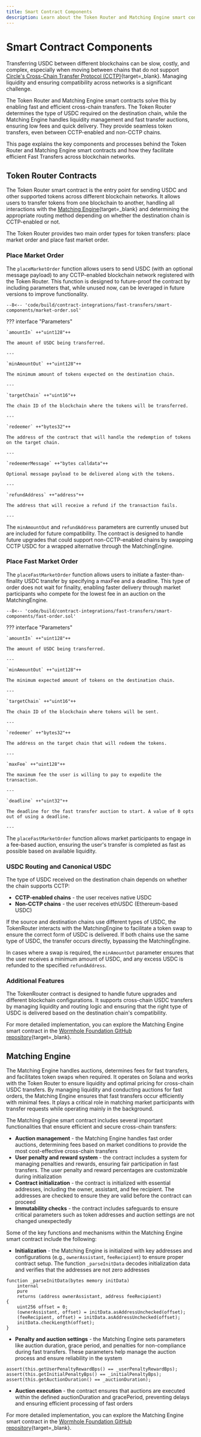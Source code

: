 ```yaml
---
title: Smart Contract Components
description: Learn about the Token Router and Matching Engine smart contracts that enable fast, efficient cross-chain USDC transfers across blockchain networks.
---
```


# Smart Contract Components

Transferring USDC between different blockchains can be slow, costly, and complex, especially when moving between chains that do not support [Circle's Cross-Chain Transfer Protocol (CCTP)](/learn/messaging/cctp/){target=\_blank}. Managing liquidity and ensuring compatibility across networks is a significant challenge.

The Token Router and Matching Engine smart contracts solve this by enabling fast and efficient cross-chain transfers. The Token Router determines the type of USDC required on the destination chain, while the Matching Engine handles liquidity management and fast transfer auctions, ensuring low fees and quick delivery. They provide seamless token transfers, even between CCTP-enabled and non-CCTP chains.

This page explains the key components and processes behind the Token Router and Matching Engine smart contracts and how they facilitate efficient Fast Transfers across blockchain networks.

## Token Router Contracts 

The Token Router smart contract is the entry point for sending USDC and other supported tokens across different blockchain networks. It allows users to transfer tokens from one blockchain to another, handling all interactions with the [Matching Engine](/build/contract-integrations/fast-transfers/smart-components/#matching-engine){target=\_blank} and determining the appropriate routing method depending on whether the destination chain is CCTP-enabled or not.

The Token Router provides two main order types for token transfers: place market order and place fast market order.

### Place Market Order

The `placeMarketOrder` function allows users to send USDC (with an optional message payload) to any CCTP-enabled blockchain network registered with the Token Router. This function is designed to future-proof the contract by including parameters that, while unused now, can be leveraged in future versions to improve functionality.

```sol
--8<-- 'code/build/contract-integrations/fast-transfers/smart-components/market-order.sol'
```

??? interface "Parameters"

    `amountIn` ++"uint128"++
        
    The amount of USDC being transferred.

    ---

    `minAmountOut` ++"uint128"++
        
    The minimum amount of tokens expected on the destination chain.

    ---

    `targetChain` ++"uint16"++
        
    The chain ID of the blockchain where the tokens will be transferred.

    ---

    `redeemer` ++"bytes32"++
        
    The address of the contract that will handle the redemption of tokens on the target chain.

    ---

    `redeemerMessage` ++"bytes calldata"++
        
    Optional message payload to be delivered along with the tokens.

    ---

    `refundAddress` ++"address"++
        
    The address that will receive a refund if the transaction fails.

    ---

The `minAmountOut` and `refundAddress` parameters are currently unused but are included for future compatibility. The contract is designed to handle future upgrades that could support non-CCTP-enabled chains by swapping CCTP USDC for a wrapped alternative through the MatchingEngine.

### Place Fast Market Order

The `placeFastMarketOrder` function allows users to initiate a faster-than-finality USDC transfer by specifying a maxFee and a deadline. This type of order does not wait for finality, enabling faster delivery through market participants who compete for the lowest fee in an auction on the MatchingEngine.

```sol
--8<-- 'code/build/contract-integrations/fast-transfers/smart-components/fast-order.sol'
```

??? interface "Parameters"

    `amountIn` ++"uint128"++
        
    The amount of USDC being transferred.

    ---

    `minAmountOut` ++"uint128"++
        
    The minimum expected amount of tokens on the destination chain.

    ---

    `targetChain` ++"uint16"++
        
    The chain ID of the blockchain where tokens will be sent.

    ---

    `redeemer` ++"bytes32"++
        
    The address on the target chain that will redeem the tokens.

    ---

    `maxFee` ++"uint128"++
        
    The maximum fee the user is willing to pay to expedite the transaction.

    ---

    `deadline` ++"uint32"++
        
    The deadline for the fast transfer auction to start. A value of 0 opts out of using a deadline.

    ---

The `placeFastMarketOrder` function allows market participants to engage in a fee-based auction, ensuring the user's transfer is completed as fast as possible based on available liquidity.

### USDC Routing and Canonical USDC

The type of USDC received on the destination chain depends on whether the chain supports CCTP:

- **CCTP-enabled chains** - the user receives native USDC
- **Non-CCTP chains** - the user receives ethUSDC (Ethereum-based USDC)

If the source and destination chains use different types of USDC, the TokenRouter interacts with the MatchingEngine to facilitate a token swap to ensure the correct form of USDC is delivered. If both chains use the same type of USDC, the transfer occurs directly, bypassing the MatchingEngine.

In cases where a swap is required, the `minAmountOut` parameter ensures that the user receives a minimum amount of USDC, and any excess USDC is refunded to the specified `refundAddress`.

### Additional Features

The TokenRouter contract is designed to handle future upgrades and different blockchain configurations. It supports cross-chain USDC transfers by managing liquidity and routing logic and ensuring that the right type of USDC is delivered based on the destination chain's compatibility.

For more detailed implementation, you can explore the Matching Engine smart contract in the [Wormhole Foundation GitHub repository](https://github.com/wormhole-foundation/example-liquidity-layer/blob/main/evm/src/TokenRouter/TokenRouter.sol){target=\_blank}.

## Matching Engine

The Matching Engine handles auctions, determines fees for fast transfers, and facilitates token swaps when required. It operates on Solana and works with the Token Router to ensure liquidity and optimal pricing for cross-chain USDC transfers. By managing liquidity and conducting auctions for fast orders, the Matching Engine ensures that fast transfers occur efficiently with minimal fees. It plays a critical role in matching market participants with transfer requests while operating mainly in the background.

The Matching Engine smart contract includes several important functionalities that ensure efficient and secure cross-chain transfers:

- **Auction management** - the Matching Engine handles fast order auctions, determining fees based on market conditions to provide the most cost-effective cross-chain transfers
- **User penalty and reward system** - the contract includes a system for managing penalties and rewards, ensuring fair participation in fast transfers. The user penalty and reward percentages are customizable during initialization
- **Contract initialization** - the contract is initialized with essential addresses, including the owner, assistant, and fee recipient. The addresses are checked to ensure they are valid before the contract can proceed
- **Immutability checks** - the contract includes safeguards to ensure critical parameters such as token addresses and auction settings are not changed unexpectedly

Some of the key functions and mechanisms within the Matching Engine smart contract include the following:

- **Initialization** - the Matching Engine is initialized with key addresses and configurations (e.g., `ownerAssistant`, `feeRecipient`) to ensure proper contract setup. The function `_parseInitData` decodes initialization data and verifies that the addresses are not zero addresses

```sol
function _parseInitData(bytes memory initData)
    internal
    pure
    returns (address ownerAssistant, address feeRecipient)
{
    uint256 offset = 0;
    (ownerAssistant, offset) = initData.asAddressUnchecked(offset);
    (feeRecipient, offset) = initData.asAddressUnchecked(offset);
    initData.checkLength(offset);
}
```

- **Penalty and auction settings** - the Matching Engine sets parameters like auction duration, grace period, and penalties for non-compliance during fast transfers. These parameters help manage the auction process and ensure reliability in the system

```sol
assert(this.getUserPenaltyRewardBps() == _userPenaltyRewardBps);
assert(this.getInitialPenaltyBps() == _initialPenaltyBps);
assert(this.getAuctionDuration() == _auctionDuration);
```

- **Auction execution** - the contract ensures that auctions are executed within the defined auctionDuration and gracePeriod, preventing delays and ensuring efficient processing of fast orders

For more detailed implementation, you can explore the Matching Engine smart contract in the [Wormhole Foundation GitHub repository](https://github.com/wormhole-foundation/example-liquidity-layer/blob/main/evm/src/MatchingEngine/MatchingEngine.sol){target=\_blank}.

